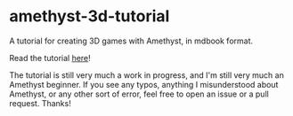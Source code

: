 # amethyst-3d-tutorial

A tutorial for creating 3D games with Amethyst, in mdbook format.

Read the tutorial [here](https://crsaracco.github.io/amethyst-3d-tutorial/)!

The tutorial is still very much a work in progress, and I'm still very much an Amethyst beginner. If you see any typos, anything I misunderstood about Amethyst, or any other sort of error, feel free to open an issue or a pull request. Thanks!

